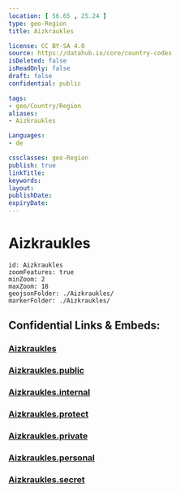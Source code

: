 ```yaml
---
location: [ 56.65 , 25.24 ] 
type: geo-Region
title: Aizkraukles

license: CC BY-SA 4.0
source: https://datahub.io/core/country-codes
isDeleted: false
isReadOnly: false
draft: false
confidential: public

tags:
- geo/Country/Region
aliases:
- Aizkraukles

Languages:
- de

cssclasses: geo-Region
publish: true
linkTitle: 
keywords: 
layout: 
publishDate: 
expiryDate: 
---
```


# Aizkraukles

```leaflet
id: Aizkraukles
zoomFeatures: true 
minZoom: 2 
maxZoom: 18
geojsonFolder: ./Aizkraukles/
markerFolder: ./Aizkraukles/
```


## Confidential Links & Embeds: 

### [Aizkraukles](/_Standards/Earth/Continent/Europe/Europe~North/Latvia/Regions~Latvia/Zemgale/counties~Zemgale/Aizkraukles.md) 

### [Aizkraukles.public](/_public/Earth/Continent/Europe/Europe~North/Latvia/Regions~Latvia/Zemgale/counties~Zemgale/Aizkraukles.public.md) 

### [Aizkraukles.internal](/_internal/Earth/Continent/Europe/Europe~North/Latvia/Regions~Latvia/Zemgale/counties~Zemgale/Aizkraukles.internal.md) 

### [Aizkraukles.protect](/_protect/Earth/Continent/Europe/Europe~North/Latvia/Regions~Latvia/Zemgale/counties~Zemgale/Aizkraukles.protect.md) 

### [Aizkraukles.private](/_private/Earth/Continent/Europe/Europe~North/Latvia/Regions~Latvia/Zemgale/counties~Zemgale/Aizkraukles.private.md) 

### [Aizkraukles.personal](/_personal/Earth/Continent/Europe/Europe~North/Latvia/Regions~Latvia/Zemgale/counties~Zemgale/Aizkraukles.personal.md) 

### [Aizkraukles.secret](/_secret/Earth/Continent/Europe/Europe~North/Latvia/Regions~Latvia/Zemgale/counties~Zemgale/Aizkraukles.secret.md)

